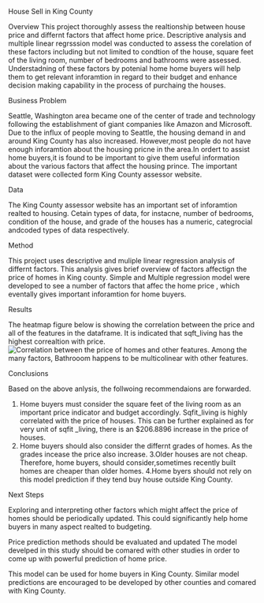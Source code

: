  House Sell in King County

Overview
This project thoroughly assess the realtionship between house price and differnt factors that affect home price. 
Descriptive analysis and multiple linear regrsssion model was conducted to assess the corelation of these factors
including but not limited to condtion of the house, square feet of the living room, number of bedrooms and bathrooms
were assessed. Understadning of these factors by potenial home home buyers will help them to get relevant inforamtion
in regard to their budget and enhance decision making capability in the process of purchaing the houses.

Business Problem

Seattle, Washington area became one of the center of trade and technology following the establishment of giant companies
like Amazon and Microsoft. Due to the influx of people moving to Seattle, the housing demand in and around King County has
also increased. However,most people do not have enough inforamtion about the housing pricne in the area.In ordert to assist
home buyers,it is found to be important to give them useful information about the various factors that affect the housing prince.
The important dataset were collected form King County assessor website.

Data 

The King County assessor website has an important set of inforamtion realted to housing.
Cetain types of data, for instacne, number of bedrooms, condition of the house, and grade
of the houses has a numeric, categrocial andcoded types of data respectively.

Method

This project uses descriptive and muliple linear regression analysis of differnt factors.
This analysis gives brief overview of factors affectign the price of homes in King county.
Simple and Multiple regression model were developed to see a number of factors that affec the 
home price , which eventally gives important inforamtion for home buyers.

Results 

The heatmap figure below is showing the correlation between the price and all of the features in the dataframe. 
It is indicated that sqft_living has the highest correaltion with price.
![Correlation between the price of homes and other features](https://user-images.githubusercontent.com/37712711/136503211-523892ef-e32d-44ba-aac5-32477b87defb.png).
Among the many factors, Bathrooom happens to be multicolinear with other features.


Conclusions

Based on the above anlysis, the follwoing recommendaions are forwarded.
1. Home buyers must consider the square feet of the living room as an important price indicator and budget accordingly.
Sqfit_living is highly correlated with the price of houses. This can be further explained as for very unit of sqfit _living,
there is an $206.8896 increase in the price of houses.
2. Home buyers should also consider the differnt grades of homes. As the grades incease the price also increase.
3.Older houses are not cheap. Therefore, home buyers, should consider,sometimes recently built homes are cheaper than older homes.
4.Home byers should not rely on this model prediction if they tend buy house outside King County.

Next Steps

Exploring and interpreting other factors which might affect the price of homes should be periodically updated. 
This could significantly help home buyers in many aspect realted to budgeting.

Price prediction methods should be evaluated and updated
The model develped in this study should be comared with other studies in order to come up with powerful prediction of home price.

This model can be used for home buyers in King County. 
Similar model predictions are encouraged to be developed by other counties and comared with King County.







